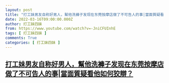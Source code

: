 ```yaml
---
layout: post
title: "打工妹男友自称好男人，幫他洗褲子发现在东莞按摩店做了不可告人的事|當面質疑看他如何狡辯？"
date: 2022-03-16T09:00:00.000Z
author: 打工妹四妹
from: https://www.youtube.com/watch?v=-JniCFUInhE
tags: [ 打工妹四妹 ]
comments: True
categories: [ 打工妹四妹 ]
---
```

<!--1647421200000-->
[打工妹男友自称好男人，幫他洗褲子发现在东莞按摩店做了不可告人的事|當面質疑看他如何狡辯？](https://www.youtube.com/watch?v=-JniCFUInhE)
------

<div>

</div>
